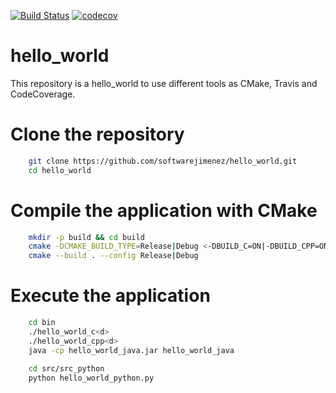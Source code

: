 [![Build Status](https://travis-ci.org/softwarejimenez/hello_world.svg?branch=master)](https://travis-ci.org/softwarejimenez/hello_world)
[![codecov](https://codecov.io/gh/softwarejimenez/hello_world/branch/master/graph/badge.svg)](https://codecov.io/gh/softwarejimenez/hello_world)

# hello_world
This repository is a hello_world to use different tools as CMake, Travis and CodeCoverage.

# Clone the repository

```bash
    git clone https://github.com/softwarejimenez/hello_world.git
    cd hello_world
```

# Compile the application with CMake

```bash
    mkdir -p build && cd build
    cmake -DCMAKE_BUILD_TYPE=Release|Debug <-DBUILD_C=ON|-DBUILD_CPP=ON|-DBUILD_JAVA=ON> <-DCODE_COVERAGE=ON> ..
    cmake --build . --config Release|Debug
```

# Execute the application
```bash
    cd bin
    ./hello_world_c<d>
    ./hello_world_cpp<d>
    java -cp hello_world_java.jar hello_world_java
```

```bash
    cd src/src_python
    python hello_world_python.py
```
